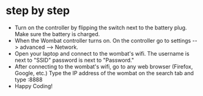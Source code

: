 # step by step
* Turn on the controller by flipping the switch next to the battery plug. Make sure the battery is charged.
* When the Wombat controller turns on. On the controller go to settings --> advanced --> Network.
* Open your laptop and connect to the wombat's wifi. The username is next to "SSID" password is next to "Password."
* After connecting to the wombat's wifi, go to any web browser (Firefox, Google, etc.) Type the IP address of the wombat on the search tab and type <IP>:8888
* Happy Coding!
